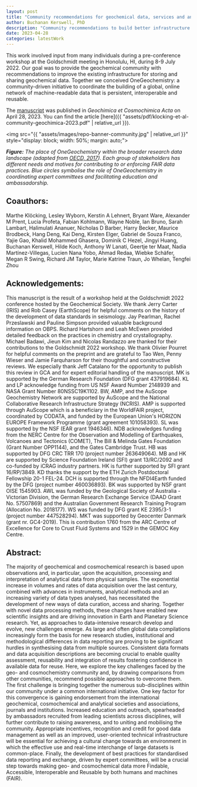 ```yaml
---
layout: post
title: "Community recommendations for geochemical data, services and analytical capabilities in the 21st century"
author: Buchanan Kerswell, PhD
description: "Community recommendations to build better infrastructure for geochemical data"
date: 2023-04-28
categories: latestWork
---
```


This work involved input from many individuals during a pre-conference workshop at the Goldschmidt meeting in Honolulu, HI, during 8-9 July 2022. Our goal was to provide the geochemical community with recommendations to improve the existing infrastructure for storing and sharing geochemical data. Together we conceived OneGeochemistry: a community-driven initiative to coordinate the building of a global, online network of machine-readable data that is persistent, interoperable and reusable.

The [manuscript](https://www.sciencedirect.com/science/article/pii/S0016703723001916) was published in *Geochimica et Cosmochimica Acta* on April 28, 2023. You can find the article [here]({{ "assets/pdf/klocking-et-al-community-geochimica-2023.pdf" | relative_url }}).

<img src="{{ "assets/images/repo-banner-community.jpg" | relative_url }}" style="display: block; width: 50%; margin: auto;">

***Figure:*** *The place of OneGeochemistry within the broader research data landscape (adapted from [OECD, 2017](https://doi.org/10.1787/e92fa89e-en)). Each group of stakeholders has different needs and motives for contributing to or enforcing FAIR data practices. Blue circles symbolise the role of OneGeochemistry in coordinating expert committees and facilitating education and ambassadorship.*

## Coauthors:
Marthe Klöcking, Lesley Wyborn, Kerstin A Lehnert, Bryant Ware, Alexander M Prent, Lucia Profeta, Fabian Kohlmann, Wayne Noble, Ian Bruno, Sarah Lambart, Halimulati Ananuer, Nicholas D Barber, Harry Becker, Maurice Brodbeck, Hang Deng, Kai Deng, Kirsten Elger, Gabriel de Souza Franco, Yajie Gao, Khalid Mohammed Ghasera, Dominik C Hezel, Jingyi Huang, Buchanan Kerswell, Hilde Koch, Anthony W Lanati, Geertje ter Maat, Nadia Martínez-Villegas, Lucien Nana Yobo, Ahmad Redaa, Wiebke Schäfer, Megan R Swing, Richard JM Taylor, Marie Katrine Traun, Jo Whelan, Tengfei Zhou

## Acknowledgements:
This manuscript is the result of a workshop held at the Goldschmidt 2022 conference hosted by the Geochemical Society. We thank Jerry Carter (IRIS) and Rob Casey (EarthScope) for helpful comments on the history of the development of data standards in seismology. Jay Pearlman, Rachel Przeslawski and Pauline Simpson provided valuable background information on OBPS. Richard Hartshorn and Leah McEwen provided detailed feedback on the practices in chemistry and crystallography. Michael Badawi, Jieun Kim and Nicolas Randazzo are thanked for their contributions to the Goldschmidt 2022 workshop. We thank Olivier Pourret for helpful comments on the preprint and are grateful to Tao Wen, Penny Wieser and Jamie Farquharson for their thoughtful and constructive reviews. We especially thank Jeff Catalano for the opportunity to publish this review in GCA and for expert editorial handling of the manuscript. MK is supported by the German Research Foundation (DFG grant 437919684). KL and LP acknowledge funding from US NSF Award Number 2148939 and NASA Grant Number 80NSSC19K1102. BW, AMP, and the AuScope Geochemistry Network are supported by AuScope and the National Collaborative Research Infrastructure Strategy (NCRIS). AMP is supported through AuScope which is a beneficiary in the WorldFAIR project, coordinated by CODATA, and funded by the European Union's HORIZON EUROPE Framework Programme (grant agreement 101058393). SL was supported by the NSF (EAR grant 1946346). NDB acknowledges funding from the NERC Centre for the Observation and Modelling of Earthquakes, Volcanoes and Tectonics (COMET), The Bill & Melinda Gates Foundation (Grant Number OPP1144), and the Gates Cambridge Trust. HB was supported by DFG CRC TRR 170 (project number 263649064). MB and HK are supported by Science Foundation Ireland (SFI) grant 13/RC/2092 and co-funded by iCRAG industry partners. HK is further supported by SFI grant 16/RP/3849. KD thanks the support by the ETH Zurich Postdoctoral Fellowship 20-1 FEL-24. DCH is supported through the NFDI4Earth funded by the DFG (project number 460036893). BK was supported by NSF grant OISE 1545903. AWL was funded by the Geological Society of Australia - Victorian Division, the German Research Exchange Service (DAAD Grant No. 57507869) and the Australian Government Research Training Program (Allocation No. 2018177). WS was funded by DFG grant KE 2395/3-1 (project number 447528294). MKT was supported by Geocenter Danmark (grant nr. GC4-2019). This is contribution 1760 from the ARC Centre of Excellence for Core to Crust Fluid Systems and 1529 in the GEMOC Key Centre.

## Abstract:
The majority of geochemical and cosmochemical research is based upon observations and, in particular, upon the acquisition, processing and interpretation of analytical data from physical samples. The exponential increase in volumes and rates of data acquisition over the last century, combined with advances in instruments, analytical methods and an increasing variety of data types analysed, has necessitated the development of new ways of data curation, access and sharing. Together with novel data processing methods, these changes have enabled new scientific insights and are driving innovation in Earth and Planetary Science research. Yet, as approaches to data-intensive research develop and evolve, new challenges emerge. As large and often global data compilations increasingly form the basis for new research studies, institutional and methodological differences in data reporting are proving to be significant hurdles in synthesising data from multiple sources. Consistent data formats and data acquisition descriptions are becoming crucial to enable quality assessment, reusability and integration of results fostering confidence in available data for reuse. Here, we explore the key challenges faced by the geo- and cosmochemistry community and, by drawing comparisons from other communities, recommend possible approaches to overcome them. The first challenge is bringing together the numerous sub-disciplines within our community under a common international initiative. One key factor for this convergence is gaining endorsement from the international geochemical, cosmochemical and analytical societies and associations, journals and institutions. Increased education and outreach, spearheaded by ambassadors recruited from leading scientists across disciplines, will further contribute to raising awareness, and to uniting and mobilising the community. Appropriate incentives, recognition and credit for good data management as well as an improved, user-oriented technical infrastructure will be essential for achieving a cultural change towards an environment in which the effective use and real-time interchange of large datasets is common-place. Finally, the development of best practices for standardised data reporting and exchange, driven by expert committees, will be a crucial step towards making geo- and cosmochemical data more Findable, Accessible, Interoperable and Reusable by both humans and machines (FAIR).
